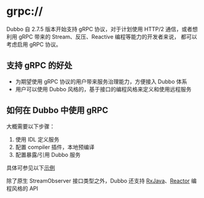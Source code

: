 # grpc://

Dubbo 自 2.7.5 版本开始支持 gRPC 协议，对于计划使用 HTTP/2 通信，或者想利用 gRPC 带来的 Stream、反压、Reactive 编程等能力的开发者来说，
都可以考虑启用 gRPC 协议。

## 支持 gRPC 的好处
* 为期望使用 gRPC 协议的用户带来服务治理能力，方便接入 Dubbo 体系
* 用户可以使用 Dubbo 风格的，基于接口的编程风格来定义和使用远程服务

## 如何在 Dubbo 中使用 gRPC
大概需要以下步骤：  
1. 使用 IDL 定义服务
2. 配置 compiler 插件，本地预编译
3. 配置暴露/引用 Dubbo 服务

具体可参见以下[示例](https://github.com/apache/dubbo-samples/tree/master/dubbo-samples-grpc/dubbo-samples-original)

除了原生 StreamObserver 接口类型之外，Dubbo 还支持 [RxJava](https://github.com/apache/dubbo-samples/tree/master/dubbo-samples-grpc/dubbo-samples-rxjava)、[Reactor](https://github.com/apache/dubbo-samples/tree/master/dubbo-samples-grpc/dubbo-samples-reactor) 编程风格的 API

